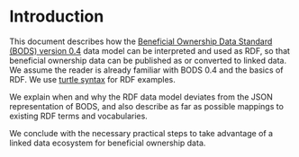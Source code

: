 # Introduction

This document describes how the [Beneficial Ownership Data Standard (BODS) version 0.4](https://standard.openownership.org/en/0.4.0/) data model can be interpreted and used as RDF, so that beneficial ownership data can be published as or converted to linked data. We assume the reader is already familiar with BODS 0.4 and the basics of RDF. We use [turtle syntax](https://www.w3.org/TR/turtle/) for RDF examples.

We explain when and why the RDF data model deviates from the JSON representation of BODS, and also describe as far as possible mappings to existing RDF terms and vocabularies. 

We conclude with the necessary practical steps to take advantage of a linked data ecosystem for beneficial ownership data.
